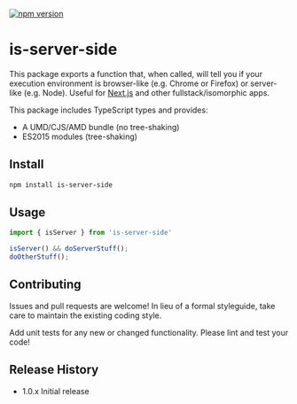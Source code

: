 [![npm version](https://badge.fury.io/js/is-server-side.svg)](https://badge.fury.io/js/is-server-side)

# is-server-side

This package exports a function that, when called, will tell you if your
execution environment is browser-like (e.g. Chrome or Firefox) or server-like
(e.g. Node). Useful for [Next.js](https://nextjs.org/) and other
fullstack/isomorphic apps.

This package includes TypeScript types and provides:

+ A UMD/CJS/AMD bundle (no tree-shaking)
+ ES2015 modules (tree-shaking)

## Install

```sh
npm install is-server-side
```

## Usage

```TypeScript
import { isServer } from 'is-server-side'

isServer() && doServerStuff();
doOtherStuff();
```

## Contributing

Issues and pull requests are welcome! In lieu of a formal styleguide, take care
to maintain the existing coding style.

Add unit tests for any new or changed functionality. Please lint and test your
code!

## Release History

* 1.0.x Initial release
